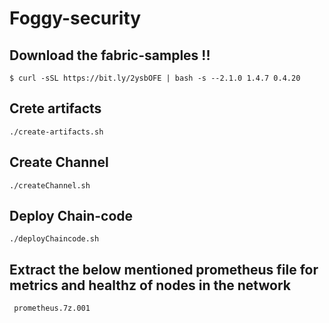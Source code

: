# Foggy-security

## Download the fabric-samples !!

    $ curl -sSL https://bit.ly/2ysbOFE | bash -s --2.1.0 1.4.7 0.4.20

## Crete artifacts

    ./create-artifacts.sh 

## Create Channel

    ./createChannel.sh

## Deploy Chain-code

    ./deployChaincode.sh
    
## Extract the below mentioned prometheus file for metrics and healthz of nodes in the network

     prometheus.7z.001 
